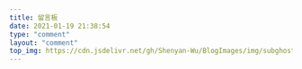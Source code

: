 ```yaml
---
title: 留言板
date: 2021-01-19 21:38:54
type: "comment"
layout: "comment"
top_img: https://cdn.jsdelivr.net/gh/Shenyan-Wu/BlogImages/img/subghost.jpeg
---
```

